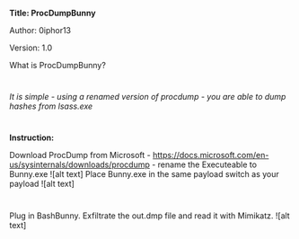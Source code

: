 **Title: ProcDumpBunny**

Author: 0iphor13

Version: 1.0

What is ProcDumpBunny?
#
*It is simple - using a renamed version of procdump - you are able to dump hashes from lsass.exe*
#

**Instruction:**

Download ProcDump from Microsoft - https://docs.microsoft.com/en-us/sysinternals/downloads/procdump - rename the Executeable to Bunny.exe
![alt text]
Place Bunny.exe in the same payload switch as your payload
![alt text]
#
Plug in BashBunny.
Exfiltrate the out.dmp file and read it with Mimikatz.
![alt text]
